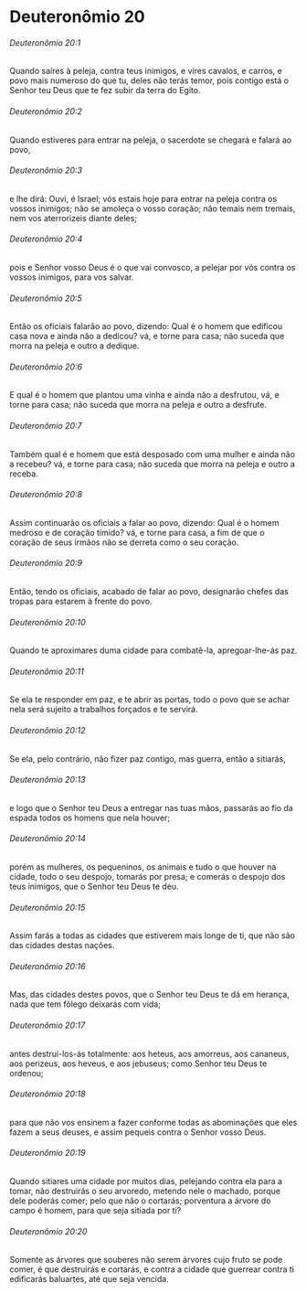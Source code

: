 # Deuteronômio 20

###### Deuteronômio 20:1

Quando saíres à peleja, contra teus inimigos, e vires cavalos, e carros, e povo mais numeroso do que tu, deles não terás temor, pois contigo está o Senhor teu Deus que te fez subir da terra do Egito.

###### Deuteronômio 20:2

Quando estiveres para entrar na peleja, o sacerdote se chegará e falará ao povo,

###### Deuteronômio 20:3

e lhe dirá: Ouvi, é Israel; vós estais hoje para entrar na peleja contra os vossos inimigos; não se amoleça o vosso coração; não temais nem tremais, nem vos aterrorizeis diante deles;

###### Deuteronômio 20:4

pois e Senhor vosso Deus é o que vai convosco, a pelejar por vós contra os vossos inimigos, para vos salvar.

###### Deuteronômio 20:5

Então os oficiais falarão ao povo, dizendo: Qual é o homem que edificou casa nova e ainda não a dedicou? vá, e torne para casa; não suceda que morra na peleja e outro a dedique.

###### Deuteronômio 20:6

E qual é o homem que plantou uma vinha e ainda não a desfrutou, vá, e torne para casa; não suceda que morra na peleja e outro a desfrute.

###### Deuteronômio 20:7

Também qual é e homem que está desposado com uma mulher e ainda não a recebeu? vá, e torne para casa; não suceda que morra na peleja e outro a receba.

###### Deuteronômio 20:8

Assim continuarão os oficiais a falar ao povo, dizendo: Qual é o homem medroso e de coração tímido? vá, e torne para casa, a fim de que o coração de seus irmãos não se derreta como o seu coração.

###### Deuteronômio 20:9

Então, tendo os oficiais, acabado de falar ao povo, designarão chefes das tropas para estarem à frente do povo.

###### Deuteronômio 20:10

Quando te aproximares duma cidade para combatê-la, apregoar-lhe-ás paz.

###### Deuteronômio 20:11

Se ela te responder em paz, e te abrir as portas, todo o povo que se achar nela será sujeito a trabalhos forçados e te servirá.

###### Deuteronômio 20:12

Se ela, pelo contrário, não fizer paz contigo, mas guerra, então a sitiarás,

###### Deuteronômio 20:13

e logo que o Senhor teu Deus a entregar nas tuas mãos, passarás ao fio da espada todos os homens que nela houver;

###### Deuteronômio 20:14

porém as mulheres, os pequeninos, os animais e tudo o que houver na cidade, todo o seu despojo, tomarás por presa; e comerás o despojo dos teus inimigos, que o Senhor teu Deus te deu.

###### Deuteronômio 20:15

Assim farás a todas as cidades que estiverem mais longe de ti, que não são das cidades destas nações.

###### Deuteronômio 20:16

Mas, das cidades destes povos, que o Senhor teu Deus te dá em herança, nada que tem fôlego deixarás com vida;

###### Deuteronômio 20:17

antes destruí-los-ás totalmente: aos heteus, aos amorreus, aos cananeus, aos perizeus, aos heveus, e aos jebuseus; como Senhor teu Deus te ordenou;

###### Deuteronômio 20:18

para que não vos ensinem a fazer conforme todas as abominações que eles fazem a seus deuses, e assim pequeis contra o Senhor vosso Deus.

###### Deuteronômio 20:19

Quando sitiares uma cidade por muitos dias, pelejando contra ela para a tomar, não destruirás o seu arvoredo, metendo nele o machado, porque dele poderás comer; pelo que não o cortarás; porventura a árvore do campo é homem, para que seja sitiada por ti?

###### Deuteronômio 20:20

Somente as árvores que souberes não serem árvores cujo fruto se pode comer, é que destruirás e cortarás, e contra a cidade que guerrear contra ti edificarás baluartes, até que seja vencida.

